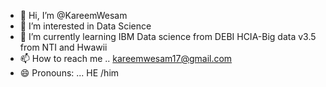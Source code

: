- 👋 Hi, I’m @KareemWesam
- 👀 I’m interested in Data Science
- 🌱 I’m currently learning IBM Data science from DEBI
               HCIA-Big data v3.5 from NTI and Hwawii         
- 📫 How to reach me .. kareemwesam17@gmail.com
- 😄 Pronouns: ... HE /him
  

<!---
KareemWesam/KareemWesam is a ✨ special ✨ repository because its `README.md` (this file) appears on your GitHub profile.
You can click the Preview link to take a look at your changes.
--->
